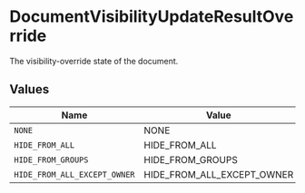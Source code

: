 # DocumentVisibilityUpdateResultOverride

The visibility-override state of the document.


## Values

| Name                         | Value                        |
| ---------------------------- | ---------------------------- |
| `NONE`                       | NONE                         |
| `HIDE_FROM_ALL`              | HIDE_FROM_ALL                |
| `HIDE_FROM_GROUPS`           | HIDE_FROM_GROUPS             |
| `HIDE_FROM_ALL_EXCEPT_OWNER` | HIDE_FROM_ALL_EXCEPT_OWNER   |